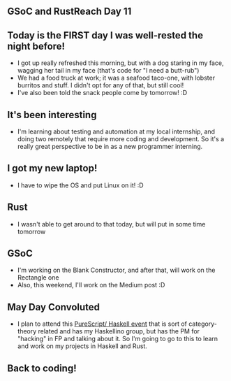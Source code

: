 ## GSoC and RustReach Day 11

## Today is the FIRST day I was well-rested the night before!
- I got up really refreshed this morning, but with a dog staring in my face, wagging her tail in my face (that's code for "I need a butt-rub")
- We had a food truck at work; it was a seafood taco-one, with lobster burritos and stuff. I didn't opt for any of that, but still cool!
- I've also been told the snack people come by tomorrow! :D

## It's been interesting
- I'm learning about testing and automation at my local internship, and doing two remotely that require more coding and development.
  So it's a really great perspective to be in as a new programmer interning.
  
## I got my new laptop! 
- I have to wipe the OS and put Linux on it! :D

## Rust
- I wasn't able to get around to that today, but will put in some time tomorrow

## GSoC
- I'm working on the Blank Constructor, and after that, will work on the Rectangle one
- Also, this weekend, I'll work on the Medium post :D

## May Day Convoluted
- I plan to attend this [PureScript/ Haskell event](https://www.meetup.com/LA-PureScript/events/250215566/?gj=co2&rv=co2&_xtd=gatlbWFpbF9jbGlja9oAJGFkZTFkYTEzLWEwNzItNDBlNC1hNWNmLTBhNmNlY2U3ZjM4MQ&_cookie-check=x-cgiYeiAVU894gv) that is sort of category-theory related and has my Haskellino group,
  but has the PM for "hacking" in FP and talking about it. So I'm going to go to this to learn and work on my projects 
  in Haskell and Rust.
  
## Back to coding!

